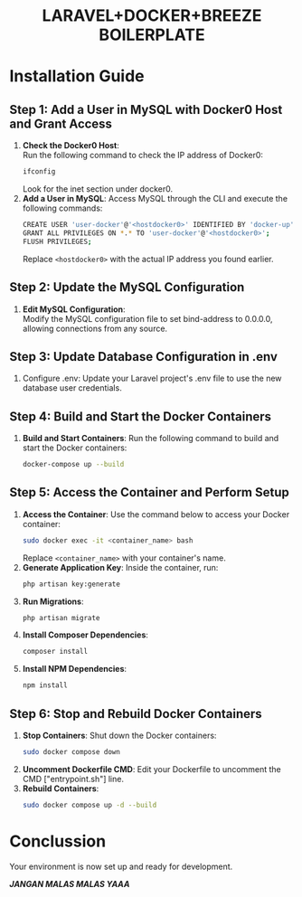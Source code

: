 <h1 align="center">LARAVEL+DOCKER+BREEZE BOILERPLATE<h1/>

#   Installation Guide

## Step 1: Add a User in MySQL with Docker0 Host and Grant Access

1. **Check the Docker0 Host**:  
    Run the following command to check the IP address of Docker0:
    ```bash
    ifconfig
    ```
    Look for the inet section under docker0.
2. **Add a User in MySQL**:
    Access MySQL through the CLI and execute the following commands:
    ```bash
    CREATE USER 'user-docker'@'<hostdocker0>' IDENTIFIED BY 'docker-up';
    GRANT ALL PRIVILEGES ON *.* TO 'user-docker'@'<hostdocker0>';
    FLUSH PRIVILEGES;
    ```
    Replace ```<hostdocker0>``` with the actual IP address you found earlier.

## Step 2: Update the MySQL Configuration

1.  **Edit MySQL Configuration**:    
    Modify the MySQL configuration file to set bind-address to 0.0.0.0, allowing connections from any source.

## Step 3: Update Database Configuration in .env

1.  Configure .env:
    Update your Laravel project's .env file to use the new database user credentials.

## Step 4: Build and Start the Docker Containers
1.  **Build and Start Containers**:
    Run the following command to build and start the Docker containers:
    ```bash
    docker-compose up --build
    ```
## Step 5: Access the Container and Perform Setup
1.  **Access the Container**:
    Use the command below to access your Docker container:
    ```bash
    sudo docker exec -it <container_name> bash
    ```
    Replace ```<container_name>``` with your container's name.
2.  **Generate Application Key**:
    Inside the container, run:
    ```bash
    php artisan key:generate
    ```
3.  **Run Migrations**:
    ```bash
    php artisan migrate
    ```
4.  **Install Composer Dependencies**:
    ```bash
    composer install
    ```
5.  **Install NPM Dependencies**:
    ```bash
    npm install
    ```

## Step 6: Stop and Rebuild Docker Containers
1.  **Stop Containers**:
    Shut down the Docker containers:
    ```bash
    sudo docker compose down
    ```
2.  **Uncomment Dockerfile CMD**:
    Edit your Dockerfile to uncomment the CMD ["entrypoint.sh"] line.
3.  **Rebuild Containers**:
    ```bash
    sudo docker compose up -d --build
    ```

# Conclussion
Your environment is now set up and ready for development.

***JANGAN MALAS MALAS YAAA***